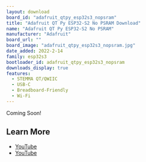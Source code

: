 ```yaml
---
layout: download
board_id: "adafruit_qtpy_esp32s3_nopsram"
title: "Adafruit QT Py ESP32-S2 No PSRAM Download"
name: "Adafruit QT Py ESP32-S2 No PSRAM"
manufacturer: "Adafruit"
board_url: ""
board_image: "adafruit_qtpy_esp32s3_nopsram.jpg"
date_added: 2022-2-14
family: esp32s3
bootloader_id: adafruit_qtpy_esp32s3_nopsram
downloads_display: true
features:
  - STEMMA QT/QWIIC
  - USB-C
  - Breadboard-Friendly
  - Wi-Fi
---
```


Coming Soon!

## Learn More

* [YouTube](https://www.youtube.com/watch?v=Hq5BsjkMBo0)
* [YouTube](https://www.youtube.com/watch?v=py_uFAtV__s)
